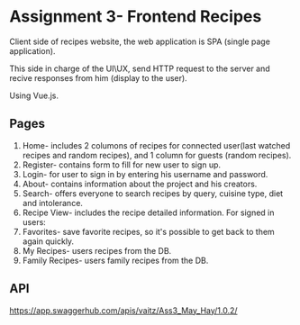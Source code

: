 # Assignment 3- Frontend Recipes

Client side of recipes website, the web application is SPA (single page application).

This side in charge of the UI\UX, send HTTP request to the server and recive responses from him (display to the user).

Using Vue.js.

## Pages

1. Home- includes 2 columons of recipes for connected user(last watched recipes and random recipes), and 1 column for guests (random recipes).
2. Register- contains form to fill for new user to sign up.
3. Login- for user to sign in by entering his username and password.
4. About- contains information about the project and his creators.
5. Search- offers everyone to search recipes by query, cuisine type, diet and intolerance.
6. Recipe View- includes the recipe detailed information.
For signed in users:
7. Favorites- save favorite recipes, so it's possible to get back to them again quickly.
8. My Recipes- users recipes from the DB.
9. Family Recipes- users family recipes from the DB.

## API
https://app.swaggerhub.com/apis/vaitz/Ass3_May_Hay/1.0.2/
